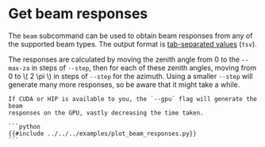 # Get beam responses

The `beam` subcommand can be used to obtain beam responses from any of the
supported beam types. The output format is
[tab-separated values](https://en.wikipedia.org/wiki/Tab-separated_values) (`tsv`).

The responses are calculated by moving the zenith angle from 0 to the `--max-za`
in steps of `--step`, then for each of these zenith angles, moving from 0 to
\\( 2 \pi \\) in steps of `--step` for the azimuth. Using a smaller `--step`
will generate many more responses, so be aware that it might take a while.

~~~admonish danger title="CUDA/HIP"
If CUDA or HIP is available to you, the `--gpu` flag will generate the beam
responses on the GPU, vastly decreasing the time taken.
~~~

~~~admonish example title="`Python` example to plot beam responses"
```python
{{#include ../../../examples/plot_beam_responses.py}}
```
~~~
